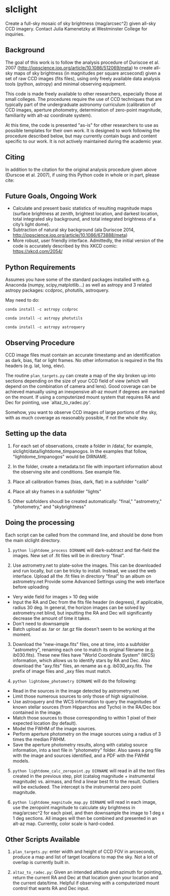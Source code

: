 # slclight

Create a full-sky mosaic of sky brightness (mag/arcsec^2) given all-sky 
CCD imagery. Contact Julia Kamenetzky at Westminster College for inquiries.

## Background

The goal of this work is to follow the analysis procedure of Duriscoe et al. 2007 
(http://iopscience.iop.org/article/10.1086/512069/meta)
to create all-sky maps of sky brightness (in magnitudes per square arcsecond) 
given a set of raw CCD images (fits files), using only freely available
data analysis tools (python, astropy) and minimal observing equipment.

This code is made freely available to other researchers, especially those 
at small colleges. The procedures require the use of CCD techniques that
are typically part of the undergraduate astronomy curriculum (calibration of 
CCD images, aperture photometry, determination of zero-point magnitude, 
familiarity with alt-az coordinate system).

At this time, the code is presented "as-is" for other researchers to use
as possible templates for their own work. It is designed to work following 
the procedure described below, but may currently contain bugs and 
content specific to our work. It is not actively maintained during the 
academic year.

## Citing

In addition to the citation for the original analysis procedure given
above (Durscoe et al. 2007), if using this Python code in 
whole or in part, please cite:



## Future Goals, Ongoing Work
- Calculate and present basic statistics of resulting magnitude maps 
(surface brightness at zenith, brightest location, and darkest location, 
total integrated sky background, and total integrated brightness of 
a city’s light dome).
- Subtraction of natural sky background (ala Duriscoe 2014, 
http://iopscience.iop.org/article/10.1086/673888/meta)
- More robust, user friendly interface. Admittedly, the initial version 
of the code is accurately described by this XKCD comic: https://xkcd.com/2054/

## Python Requirements 

Assumes you have some of the standard packages installed with e.g. Anaconda 
(numpy, scipy,matplotlib...) as well as astropy and 3 related astropy 
packages: ccdproc, photutils, astroquery.

May need to do: 

`conda install -c astropy ccdproc`

`conda install -c astropy photutils`

`conda install -c astropy astroquery`

## Observing Procedure

CCD image files must contain an accurate timestamp and an identification
as dark, bias, flat or light frames.
No other information is required in the fits headers (e.g. lat, long, elev).

The routine `plan_targets.py` can create a map of the sky broken up
into sections depending on the size of your CCD field of view (which will
depend on the combination of camera and lens). Good coverage can be 
achieved manually using an inexpensive alt-az mount if degrees are marked
on the mount. If using a computerized mount system that requires RA and Dec
for pointing, use `altaz_to_radec.py'.

Somehow, you want to observe CCD images of large portions of the sky,
with as much coverage as reasonably possible, if not the whole sky.

## Setting up the data

1. For each set of observations, create a folder in /data/, 
for example, slclight/data/lightdome\_timpanogos. 
In the examples that follow, "lightdome_timpanogos" would be DIRNAME.

2. In the folder, create a metadata.txt file with important information 
about the observing site and conditions. See example file.

3. Place all calibration frames (bias, dark, flat) in a subfolder "calib"

4. Place all sky frames in a subfolder "lights"

5. Other subfolders shoudl be created automatically: 
"final," "astrometry," "photometry," and "skybrightness"

## Doing the processing

Each script can be called from the command line, and should be done
from the main slclight directory.

1. `python lightdome_process DIRNAME` will dark-subtract and flat-field the images.
New set of .fit files will be in directory "final".

2. Use astrometry.net to plate-solve the images. This can be downloaded and run
locally, but can be tricky to install. Instead, we used the web interface.
Upload all the .fit files in directory "final" to an album on astrometry.net
Provide some Advanced Settings using the web interface before uploading
 * Very wide field for images > 10 deg wide
 * Input the RA and Dec from the fits file header (in degrees), if applicable, radius 30 deg. In general,
the horizon images can be solved by astrometry.net blind, but inputting the RA and Dec will
significantly decrease the amount of time it takes.
 * Don't need to downsample
 * Batch upload as .tar or .tar.gz file doesn't seem to be working at the moment.
 
3. Download the "new-image.fits" files, one at time, into a subfolder "astrometry", 
renaming each one to match its original filename (e.g. ib030.fits). 
These new files have "World Coordinate System" (WCS) information, which allows
 us to identify stars by RA and Dec. Also download the "axy.fits" files, an rename as 
 e.g. ib030_axy.fits. The prefix of image files and \_axy files must match.
    
4. `python lightdome_photometry DIRNAME` will do the following:
 * Read in the sources in the image detected by astrometry.net
 * Limit those numerous sources to only those of high signal/noise.
 * Use astroquery and the WCS information to query the magnitudes of known 
 stellar sources (from Hipparchos and Tycho) in the RA/Dec box contained in the image.
 * Match those sources to those corresponding to within 1 pixel of their 
 expected location (by default). 
 * Model the FWHM of the image sources.
 * Perform aperture photometry on the image sources using a radius of 3 times the 
 median FWHM.
 * Save the aperture photometry results, along with catalog source information, into
 a text file in "photometry" folder. Also saves a png file with the image and sources identified,
 and a PDF with the FWHM models.
 
5. `python lightdome_calc_zeropoint.py DIRNAME` will read in all the text files created
in the previous step, plot (catalog magnitude + instrumental magnitude) vs. airmass,
and find a linear best fit to the result. Outliers will be excludeed.
The intercept is the instrumental zero point magnitude.

6. `python lightdome_magnitude_map.py DIRNAME` will read in each image, use the 
zeropoint magnitude to calculate sky brightness in mag/arcsec^2 for each pixel, 
and then downsample the image to 1 deg x 1 deg sections. All images will then 
be combined and presented in an alt-az map. Currently, color scale is hard-coded.

## Other Scripts Available

1. `plan_targets.py`: enter width and height of CCD FOV in arcseconds, produce a map
and list of target locations to map the sky. Not a lot of overlap is currently built in.

2. `altaz_to_radec.py`: Given an intended altitude and azimuth for pointing, return 
the current RA and Dec at that location given your location and the current date/time.
Helpful if observing with a computerized mount control that wants RA and Dec input.
